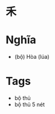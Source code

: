 # 禾

# Nghĩa
* (bộ) Hòa (lúa)

# Tags
* bộ thủ
*  bộ thủ 5 nét

<script>window.HANZI_FIELD='禾';</script>
